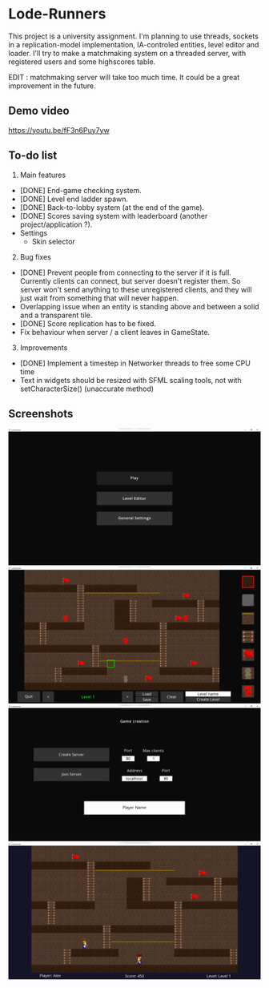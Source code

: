 # Lode-Runners
This project is a university assignment. I'm planning to use threads, sockets in a replication-model implementation, IA-controled  entities, level editor and loader. I'll try to make a matchmaking system on a threaded server, with registered users and some highscores table.

EDIT : matchmaking server will take too much time. It could be a great improvement in the future.

## Demo video
https://youtu.be/fF3n6Puy7yw

## To-do list

1. Main features
  - [DONE] End-game checking system.
  - [DONE] Level end ladder spawn.
  - [DONE] Back-to-lobby system (at the end of the game).
  - [DONE] Scores saving system with leaderboard (another project/application ?).
  - Settings
    - Skin selector
2. Bug fixes
  - [DONE] Prevent people from connecting to the server if it is full. Currently clients can connect, but server doesn't register them. So server won't send anything to these unregistered clients, and they will just wait from something that will never happen.
  - Overlapping issue when an entity is standing above and between a solid and a transparent tile.
  - [DONE] Score replication has to be fixed.
  - Fix behaviour when server / a client leaves in GameState.
3. Improvements
  - [DONE] Implement a timestep in Networker threads to free some CPU time
  - Text in widgets should be resized with SFML scaling tools, not with setCharacterSize() (unaccurate method)

## Screenshots
![Alt text](/screenshots/MainMenu_0.png?raw=true)
![Alt text](/screenshots/LevelEditor_0.png?raw=true)
![Alt text](/screenshots/PreLobby_0.png?raw=true)
![Alt text](/screenshots/Game_0.png?raw=true)
